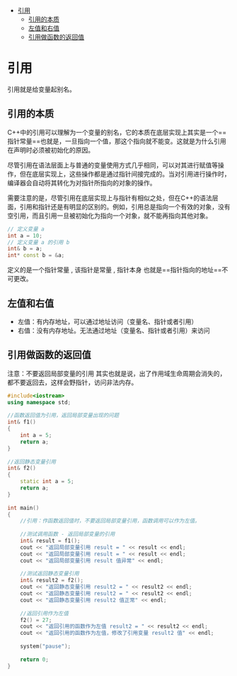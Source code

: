 


<!-- @import "[TOC]" {cmd="toc" depthFrom=1 depthTo=6 orderedList=false} -->

<!-- code_chunk_output -->

- [引用](#引用)
  - [引用的本质](#引用的本质)
  - [左值和右值](#左值和右值)
  - [引用做函数的返回值](#引用做函数的返回值)

<!-- /code_chunk_output -->


# 引用
引用就是给变量起别名。
## 引用的本质
C++中的引用可以理解为一个变量的别名，它的本质在底层实现上其实是一个==指针常量==也就是，一旦指向一个值，那这个指向就不能变。这就是为什么引用在声明时必须被初始化的原因。

尽管引用在语法层面上与普通的变量使用方式几乎相同，可以对其进行赋值等操作，但在底层实现上，这些操作都是通过指针间接完成的。当对引用进行操作时，编译器会自动将其转化为对指针所指向的对象的操作。

需要注意的是，尽管引用在底层实现上与指针有相似之处，但在C++的语法层面，引用和指针还是有明显的区别的。例如，引用总是指向一个有效的对象，没有空引用，而且引用一旦被初始化为指向一个对象，就不能再指向其他对象。
```cpp
// 定义变量 a
int a = 10;
// 定义变量 a 的引用 b
int& b = a;
int* const b = &a;
```
定义的是一个指针常量 , 该指针是常量 , 指针本身 也就是==指针指向的地址==不可更改。


## 左值和右值
- 左值：有内存地址，可以通过地址访问（变量名、指针或者引用）
- 右值：没有内存地址。无法通过地址（变量名、指针或者引用）来访问

## 引用做函数的返回值
注意：不要返回局部变量的引用
其实也就是说，出了作用域生命周期会消失的，都不要返回去，这样会野指针，访问非法内存。
```cpp
#include<iostream>
using namespace std;
 
//函数返回值为引用，返回局部变量出现的问题
int& f1()
{
	int a = 5;
	return a;
}
 
//返回静态变量引用
int& f2()
{
	static int a = 5;
	return a;
}
 
int main()
{
	//引用：作函数返回值时，不要返回局部变量引用，函数调用可以作为左值。
 
	//测试调用函数 - 返回局部变量的引用 
	int& result = f1();
	cout << "返回局部变量引用 result = " << result << endl;
	cout << "返回局部变量引用 result = " << result << endl;
	cout << "返回局部变量引用 result 值异常" << endl;
 
	//测试返回静态变量引用
	int& result2 = f2();
	cout << "返回静态变量引用 result2 = " << result2 << endl;
	cout << "返回静态变量引用 result2 = " << result2 << endl;
	cout << "返回静态变量引用 result2 值正常" << endl;
 
	//返回引用作为左值
	f2() = 27;
	cout << "返回引用的函数作为左值 result2 = " << result2 << endl;
	cout << "返回引用的函数作为左值，修改了引用变量 result2 值" << endl;
 
	system("pause");
 
	return 0;
}
```